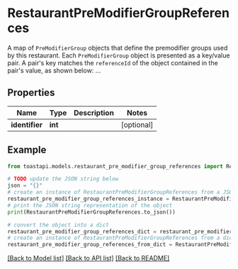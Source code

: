 # RestaurantPreModifierGroupReferences

A map of `PreModifierGroup` objects that define the premodifier groups used by this restaurant. Each `PreModifierGroup` object is presented as a key/value pair. A pair's key matches the `referenceId` of the object contained in the pair's value, as shown below: ... 

## Properties

Name | Type | Description | Notes
------------ | ------------- | ------------- | -------------
**identifier** | **int** |  | [optional] 

## Example

```python
from toastapi.models.restaurant_pre_modifier_group_references import RestaurantPreModifierGroupReferences

# TODO update the JSON string below
json = "{}"
# create an instance of RestaurantPreModifierGroupReferences from a JSON string
restaurant_pre_modifier_group_references_instance = RestaurantPreModifierGroupReferences.from_json(json)
# print the JSON string representation of the object
print(RestaurantPreModifierGroupReferences.to_json())

# convert the object into a dict
restaurant_pre_modifier_group_references_dict = restaurant_pre_modifier_group_references_instance.to_dict()
# create an instance of RestaurantPreModifierGroupReferences from a dict
restaurant_pre_modifier_group_references_from_dict = RestaurantPreModifierGroupReferences.from_dict(restaurant_pre_modifier_group_references_dict)
```
[[Back to Model list]](../README.md#documentation-for-models) [[Back to API list]](../README.md#documentation-for-api-endpoints) [[Back to README]](../README.md)


